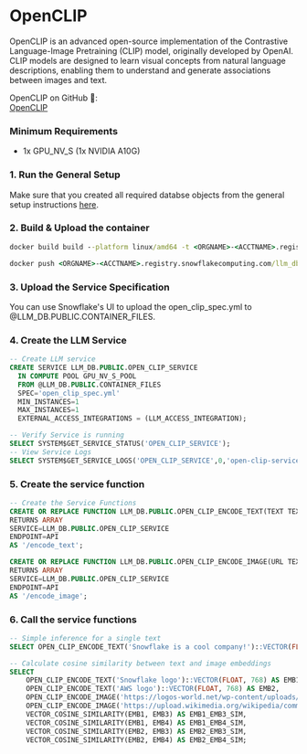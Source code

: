 # OpenCLIP
OpenCLIP is an advanced open-source implementation of the Contrastive Language-Image Pretraining (CLIP) model, originally developed by OpenAI. CLIP models are designed to learn visual concepts from natural language descriptions, enabling them to understand and generate associations between images and text.

OpenCLIP on GitHub 🤗:  
[OpenCLIP](https://github.com/mlfoundations/open_clip)

### Minimum Requirements
* 1x GPU_NV_S (1x NVIDIA A10G)

### 1. Run the General Setup
Make sure that you created all required databse objects from the general setup instructions [here](https://github.com/michaelgorkow/scs_llm_zoo/blob/main/README.md).

### 2. Build & Upload the container
```cmd
docker build build --platform linux/amd64 -t <ORGNAME>-<ACCTNAME>.registry.snowflakecomputing.com/llm_db/public/image_repository/en_clip_service:latest .  

docker push <ORGNAME>-<ACCTNAME>.registry.snowflakecomputing.com/llm_db/public/image_repository/en_clip_service:latest
```

### 3. Upload the Service Specification
You can use Snowflake's UI to upload the open_clip_spec.yml to @LLM_DB.PUBLIC.CONTAINER_FILES.  

### 4. Create the LLM Service
```sql
-- Create LLM service
CREATE SERVICE LLM_DB.PUBLIC.OPEN_CLIP_SERVICE
  IN COMPUTE POOL GPU_NV_S_POOL
  FROM @LLM_DB.PUBLIC.CONTAINER_FILES
  SPEC='open_clip_spec.yml'
  MIN_INSTANCES=1
  MAX_INSTANCES=1
  EXTERNAL_ACCESS_INTEGRATIONS = (LLM_ACCESS_INTEGRATION);

-- Verify Service is running
SELECT SYSTEM$GET_SERVICE_STATUS('OPEN_CLIP_SERVICE');
-- View Service Logs
SELECT SYSTEM$GET_SERVICE_LOGS('OPEN_CLIP_SERVICE',0,'open-clip-service-container');
```

### 5. Create the service function
```sql
-- Create the Service Functions
CREATE OR REPLACE FUNCTION LLM_DB.PUBLIC.OPEN_CLIP_ENCODE_TEXT(TEXT TEXT)
RETURNS ARRAY
SERVICE=LLM_DB.PUBLIC.OPEN_CLIP_SERVICE
ENDPOINT=API
AS '/encode_text';

CREATE OR REPLACE FUNCTION LLM_DB.PUBLIC.OPEN_CLIP_ENCODE_IMAGE(URL TEXT)
RETURNS ARRAY
SERVICE=LLM_DB.PUBLIC.OPEN_CLIP_SERVICE
ENDPOINT=API
AS '/encode_image';
```

### 6. Call the service functions
```sql
-- Simple inference for a single text
SELECT OPEN_CLIP_ENCODE_TEXT('Snowflake is a cool company!')::VECTOR(FLOAT, 768) AS EMBEDDING;

-- Calculate cosine similarity between text and image embeddings
SELECT 
    OPEN_CLIP_ENCODE_TEXT('Snowflake logo')::VECTOR(FLOAT, 768) AS EMB1, 
    OPEN_CLIP_ENCODE_TEXT('AWS logo')::VECTOR(FLOAT, 768) AS EMB2, 
    OPEN_CLIP_ENCODE_IMAGE('https://logos-world.net/wp-content/uploads/2022/11/Snowflake-Emblem.png')::VECTOR(FLOAT, 768) AS EMB3,
    OPEN_CLIP_ENCODE_IMAGE('https://upload.wikimedia.org/wikipedia/commons/thumb/9/93/Amazon_Web_Services_Logo.svg/2560px-Amazon_Web_Services_Logo.svg.png')::VECTOR(FLOAT, 768) AS EMB4,
    VECTOR_COSINE_SIMILARITY(EMB1, EMB3) AS EMB1_EMB3_SIM,
    VECTOR_COSINE_SIMILARITY(EMB1, EMB4) AS EMB1_EMB4_SIM,
    VECTOR_COSINE_SIMILARITY(EMB2, EMB3) AS EMB2_EMB3_SIM,
    VECTOR_COSINE_SIMILARITY(EMB2, EMB4) AS EMB2_EMB4_SIM;
```